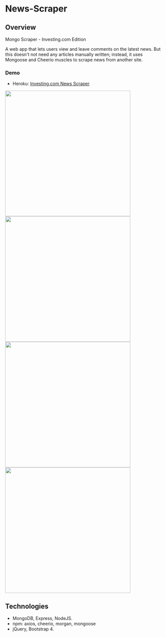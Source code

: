 # News-Scraper

## Overview
Mongo Scraper - Investing.com Edition

A web app that lets users view and leave comments on the latest news. But this doesn't not need any articles manually written; instead, it uses Mongoose and Cheerio muscles to scrape news from another site. 

### Demo
* Heroku: [Investing.com News Scraper](https://newsforever.herokuapp.com)

<img src="https://i.ibb.co/rFHzPr2/home.png" width="400"/>  
<img src="https://i.ibb.co/xSkgDL1/homearticles.png" width="400"/>
<img src="https://i.ibb.co/NKp244R/savedpage.png" width="400"/>
<img src="https://i.ibb.co/hZzqQFr/savedarticles.png" width="400"/>




## Technologies
* MongoDB, Express, NodeJS.
* npm: axios, cheerio, morgan, mongoose
* jQuery, Bootstrap 4.